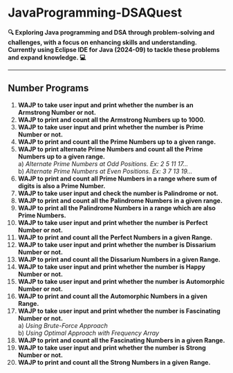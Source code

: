 # JavaProgramming-DSAQuest

**🔍 Exploring Java programming and DSA through problem-solving and challenges, with a focus on enhancing skills and understanding. Currently using Eclipse IDE for Java (2024-09) to tackle these problems and expand knowledge. 💻**

***

## Number Programs

1) **WAJP to take user input and print whether the number is an Armstrong Number or not.**  
2) **WAJP to print and count all the Armstrong Numbers up to 1000.**
3) **WAJP to take user input and print whether the number is Prime Number or not.**
4) **WAJP to print and count all the Prime Numbers up to a given range.**
5) **WAJP to print alternate Prime Numbers and count all the Prime Numbers up to a given range.**  
   a) *Alternate Prime Numbers at Odd Positions. Ex: 2 5 11 17...*  
   b) *Alternate Prime Numbers at Even Positions. Ex: 3 7 13 19...*  
6) **WAJP to print and count all Prime Numbers in a range where sum of digits is also a Prime Number.**
7) **WAJP to take user input and check the number is Palindrome or not.**
8) **WAJP to print and count all the Palindrome Numbers in a given range.**
9) **WAJP to print all the Palindrome Numbers in a range which are also Prime Numbers.**
10) **WAJP to take user input and print whether the number is Perfect Number or not.**
11) **WAJP to print and count all the Perfect Numbers in a given Range.**
12) **WAJP to take user input and print whether the number is Dissarium Number or not.**
13) **WAJP to print and count all the Dissarium Numbers in a given Range.**
14) **WAJP to take user input and print whether the number is Happy Number or not.**
15) **WAJP to take user input and print whether the number is Automorphic Number or not.**
16) **WAJP to print and count all the Automorphic Numbers in a given Range.**
17) **WAJP to take user input and print whether the number is Fascinating Number or not.**  
   a) *Using Brute-Force Approach*  
   b) *Using Optimal Approach with Frequency Array*  
18) **WAJP to print and count all the Fascinating Numbers in a given Range.**
19) **WAJP to take user input and print whether the number is Strong Number or not.**
20) **WAJP to print and count all the Strong Numbers in a given Range.**